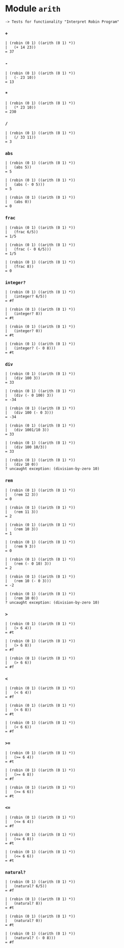 Module `arith`
==============

    -> Tests for functionality "Interpret Robin Program"

### `+` ###

    | (robin (0 1) ((arith (0 1) *))
    |   (+ 14 23))
    = 37

### `-` ###

    | (robin (0 1) ((arith (0 1) *))
    |   (- 23 10))
    = 13

### `*` ###

    | (robin (0 1) ((arith (0 1) *))
    |   (* 23 10))
    = 230

### `/` ###

    | (robin (0 1) ((arith (0 1) *))
    |   (/ 33 11))
    = 3

### `abs` ###

    | (robin (0 1) ((arith (0 1) *))
    |   (abs 5))
    = 5

    | (robin (0 1) ((arith (0 1) *))
    |   (abs (- 0 5)))
    = 5

    | (robin (0 1) ((arith (0 1) *))
    |   (abs 0))
    = 0

### `frac` ###

    | (robin (0 1) ((arith (0 1) *))
    |   (frac 6/5))
    = 1/5

    | (robin (0 1) ((arith (0 1) *))
    |   (frac (- 0 6/5)))
    = 1/5

    | (robin (0 1) ((arith (0 1) *))
    |   (frac 8))
    = 0

### `integer?` ###

    | (robin (0 1) ((arith (0 1) *))
    |   (integer? 6/5))
    = #f

    | (robin (0 1) ((arith (0 1) *))
    |   (integer? 8))
    = #t

    | (robin (0 1) ((arith (0 1) *))
    |   (integer? 0))
    = #t

    | (robin (0 1) ((arith (0 1) *))
    |   (integer? (- 0 8)))
    = #t

### `div` ###

    | (robin (0 1) ((arith (0 1) *))
    |   (div 100 3))
    = 33

    | (robin (0 1) ((arith (0 1) *))
    |   (div (- 0 100) 3))
    = -34

    | (robin (0 1) ((arith (0 1) *))
    |   (div 100 (- 0 3)))
    = -34

    | (robin (0 1) ((arith (0 1) *))
    |   (div 1001/10 3))
    = 33

    | (robin (0 1) ((arith (0 1) *))
    |   (div 100 10/3))
    = 33

    | (robin (0 1) ((arith (0 1) *))
    |   (div 10 0))
    ? uncaught exception: (division-by-zero 10)

### `rem` ###

    | (robin (0 1) ((arith (0 1) *))
    |   (rem 12 3))
    = 0

    | (robin (0 1) ((arith (0 1) *))
    |   (rem 11 3))
    = 2

    | (robin (0 1) ((arith (0 1) *))
    |   (rem 10 3))
    = 1

    | (robin (0 1) ((arith (0 1) *))
    |   (rem 9 3))
    = 0

    | (robin (0 1) ((arith (0 1) *))
    |   (rem (- 0 10) 3))
    = 2

    | (robin (0 1) ((arith (0 1) *))
    |   (rem 10 (- 0 3)))
    = -2

    | (robin (0 1) ((arith (0 1) *))
    |   (rem 10 0))
    ? uncaught exception: (division-by-zero 10)

### `>` ###

    | (robin (0 1) ((arith (0 1) *))
    |   (> 6 4))
    = #t

    | (robin (0 1) ((arith (0 1) *))
    |   (> 6 8))
    = #f

    | (robin (0 1) ((arith (0 1) *))
    |   (> 6 6))
    = #f

### `<` ###

    | (robin (0 1) ((arith (0 1) *))
    |   (< 6 4))
    = #f

    | (robin (0 1) ((arith (0 1) *))
    |   (< 6 8))
    = #t

    | (robin (0 1) ((arith (0 1) *))
    |   (< 6 6))
    = #f

### `>=` ###

    | (robin (0 1) ((arith (0 1) *))
    |   (>= 6 4))
    = #t

    | (robin (0 1) ((arith (0 1) *))
    |   (>= 6 8))
    = #f

    | (robin (0 1) ((arith (0 1) *))
    |   (>= 6 6))
    = #t

### `<=` ###

    | (robin (0 1) ((arith (0 1) *))
    |   (<= 6 4))
    = #f

    | (robin (0 1) ((arith (0 1) *))
    |   (<= 6 8))
    = #t

    | (robin (0 1) ((arith (0 1) *))
    |   (<= 6 6))
    = #t

### `natural?` ###

    | (robin (0 1) ((arith (0 1) *))
    |   (natural? 6/5))
    = #f

    | (robin (0 1) ((arith (0 1) *))
    |   (natural? 8))
    = #t

    | (robin (0 1) ((arith (0 1) *))
    |   (natural? 0))
    = #t

    | (robin (0 1) ((arith (0 1) *))
    |   (natural? (- 0 8)))
    = #f
